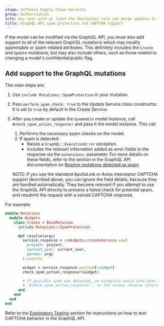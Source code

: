 ```yaml
---
stage: Software Supply Chain Security
group: Authorization
info: Any user with at least the Maintainer role can merge updates to this content. For details, see https://docs.gitlab.com/ee/development/development_processes.html#development-guidelines-review.
title: GraphQL API spam protection and CAPTCHA support
---
```


If the model can be modified via the GraphQL API, you must also add support to all of the
relevant GraphQL mutations which may modify spammable or spam-related attributes. This
definitely includes the `Create` and `Update` mutations, but may also include others, such as those
related to changing a model's confidential/public flag.

## Add support to the GraphQL mutations

The main steps are:

1. Use `include Mutations::SpamProtection` in your mutation.
1. Pass `perform_spam_check: true` to the Update Service class constructor.
   It is set to `true` by default in the Create Service.
1. After you create or update the `Spammable` model instance, call `#check_spam_action_response!`
   and pass it the model instance. This call:
   1. Performs the necessary spam checks on the model.
   1. If spam is detected:
      - Raises a `GraphQL::ExecutionError` exception.
      - Includes the relevant information added as error fields to the response via the `extensions:` parameter.
        For more details on these fields, refer to the section in the GraphQL API documentation on
        [Resolve mutations detected as spam](../../api/graphql/_index.md#resolve-mutations-detected-as-spam).

   NOTE:
   If you use the standard ApolloLink or Axios interceptor CAPTCHA support described
   above, you can ignore the field details, because they are handled
   automatically. They become relevant if you attempt to use the GraphQL API directly to
   process a failed check for potential spam, and resubmit the request with a solved
   CAPTCHA response.

For example:

```ruby
module Mutations
  module Widgets
    class Create < BaseMutation
      include Mutations::SpamProtection

      def resolve(args)
        service_response = ::Widgets::CreateService.new(
          project: project,
          current_user: current_user,
          params: args
        ).execute

        widget = service_response.payload[:widget]
        check_spam_action_response!(widget)

        # If possible spam was detected, an exception would have been thrown by
        # `#check_spam_action_response!`, so the normal resolve return logic can follow below.
      end
    end
  end
end
```

Refer to the [Exploratory Testing](exploratory_testing.md) section for instructions on how to test
CAPTCHA behavior in the GraphQL API.

